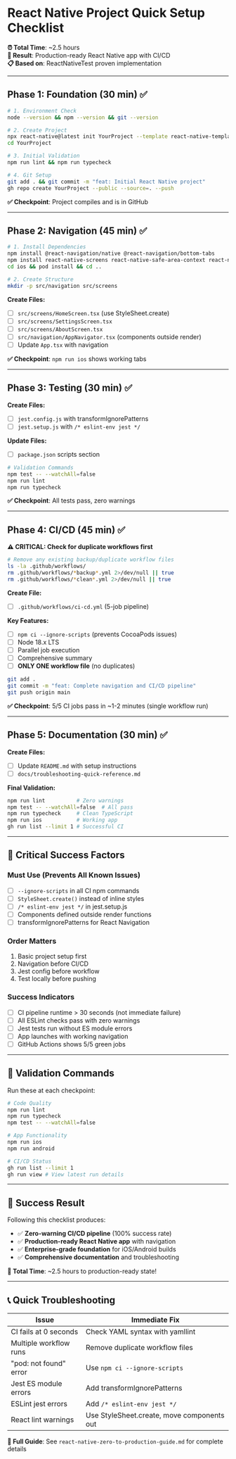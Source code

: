 # React Native Project Quick Setup Checklist

**⏰ Total Time**: ~2.5 hours\
**🎯 Result**: Production-ready React Native app with CI/CD\
**📋 Based on**: ReactNativeTest proven implementation

---

## Phase 1: Foundation (30 min) ✅

```bash
# 1. Environment Check
node --version && npm --version && git --version

# 2. Create Project
npx react-native@latest init YourProject --template react-native-template-typescript
cd YourProject

# 3. Initial Validation
npm run lint && npm run typecheck

# 4. Git Setup
git add . && git commit -m "feat: Initial React Native project"
gh repo create YourProject --public --source=. --push
```

**✅ Checkpoint**: Project compiles and is in GitHub

---

## Phase 2: Navigation (45 min) ✅

```bash
# 1. Install Dependencies
npm install @react-navigation/native @react-navigation/bottom-tabs
npm install react-native-screens react-native-safe-area-context react-native-gesture-handler
cd ios && pod install && cd ..

# 2. Create Structure
mkdir -p src/navigation src/screens
```

**Create Files:**

- [ ] `src/screens/HomeScreen.tsx` (use StyleSheet.create)
- [ ] `src/screens/SettingsScreen.tsx`
- [ ] `src/screens/AboutScreen.tsx`
- [ ] `src/navigation/AppNavigator.tsx` (components outside render)
- [ ] Update `App.tsx` with navigation

**✅ Checkpoint**: `npm run ios` shows working tabs

---

## Phase 3: Testing (30 min) ✅

**Create Files:**

- [ ] `jest.config.js` with transformIgnorePatterns
- [ ] `jest.setup.js` with `/* eslint-env jest */`

**Update Files:**

- [ ] `package.json` scripts section

```bash
# Validation Commands
npm test -- --watchAll=false
npm run lint
npm run typecheck
```

**✅ Checkpoint**: All tests pass, zero warnings

---

## Phase 4: CI/CD (45 min) ✅

**⚠️ CRITICAL: Check for duplicate workflows first**

```bash
# Remove any existing backup/duplicate workflow files
ls -la .github/workflows/
rm .github/workflows/*backup*.yml 2>/dev/null || true
rm .github/workflows/*clean*.yml 2>/dev/null || true
```

**Create File:**

- [ ] `.github/workflows/ci-cd.yml` (5-job pipeline)

**Key Features:**

- [ ] `npm ci --ignore-scripts` (prevents CocoaPods issues)
- [ ] Node 18.x LTS
- [ ] Parallel job execution
- [ ] Comprehensive summary
- [ ] **ONLY ONE workflow file** (no duplicates)

```bash
git add .
git commit -m "feat: Complete navigation and CI/CD pipeline"
git push origin main
```

**✅ Checkpoint**: 5/5 CI jobs pass in ~1-2 minutes (single workflow run)

---

## Phase 5: Documentation (30 min) ✅

**Create Files:**

- [ ] Update `README.md` with setup instructions
- [ ] `docs/troubleshooting-quick-reference.md`

**Final Validation:**

```bash
npm run lint          # Zero warnings
npm test -- --watchAll=false  # All pass
npm run typecheck     # Clean TypeScript
npm run ios           # Working app
gh run list --limit 1 # Successful CI
```

---

## 🚨 Critical Success Factors

### **Must Use (Prevents All Known Issues)**

- [ ] `--ignore-scripts` in all CI npm commands
- [ ] `StyleSheet.create()` instead of inline styles
- [ ] `/* eslint-env jest */` in jest.setup.js
- [ ] Components defined outside render functions
- [ ] transformIgnorePatterns for React Navigation

### **Order Matters**

1. Basic project setup first
2. Navigation before CI/CD
3. Jest config before workflow
4. Test locally before pushing

### **Success Indicators**

- [ ] CI pipeline runtime > 30 seconds (not immediate failure)
- [ ] All ESLint checks pass with zero warnings
- [ ] Jest tests run without ES module errors
- [ ] App launches with working navigation
- [ ] GitHub Actions shows 5/5 green jobs

---

## 🎯 **Validation Commands**

Run these at each checkpoint:

```bash
# Code Quality
npm run lint
npm run typecheck
npm test -- --watchAll=false

# App Functionality  
npm run ios
npm run android

# CI/CD Status
gh run list --limit 1
gh run view # View latest run details
```

---

## 🚀 **Success Result**

Following this checklist produces:

- ✅ **Zero-warning CI/CD pipeline** (100% success rate)
- ✅ **Production-ready React Native app** with navigation
- ✅ **Enterprise-grade foundation** for iOS/Android builds
- ✅ **Comprehensive documentation** and troubleshooting

**🎉 Total Time**: ~2.5 hours to production-ready state!

---

## 📞 **Quick Troubleshooting**

| Issue                  | Immediate Fix                              |
| ---------------------- | ------------------------------------------ |
| CI fails at 0 seconds  | Check YAML syntax with yamllint            |
| Multiple workflow runs | Remove duplicate workflow files            |
| "pod: not found" error | Use `npm ci --ignore-scripts`              |
| Jest ES module errors  | Add transformIgnorePatterns                |
| ESLint jest errors     | Add `/* eslint-env jest */`                |
| React lint warnings    | Use StyleSheet.create, move components out |

**🔗 Full Guide**: See `react-native-zero-to-production-guide.md` for complete
details
